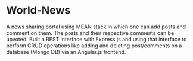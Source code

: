 # World-News
A news sharing portal using MEAN stack in which one can add posts and comment on them. The posts and their respective comments can be upvoted. Built a REST interface with Express.js and using that interface to perform CRUD operations like adding and deleting post/comments on a database (Mongo DB) via an Angular.js frontend.
